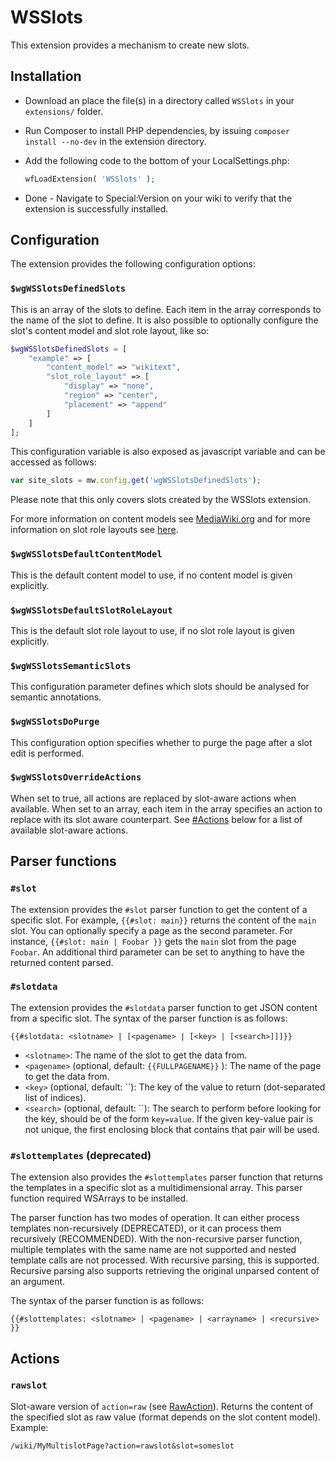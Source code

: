 # WSSlots

This extension provides a mechanism to create new slots.

## Installation

* Download an place the file(s) in a directory called `WSSlots` in your `extensions/` folder.
* Run Composer to install PHP dependencies, by issuing `composer install --no-dev` in the extension directory.
* Add the following code to the bottom of your LocalSettings.php:

    ```php
    wfLoadExtension( 'WSSlots' );
    ```

* Done - Navigate to Special:Version on your wiki to verify that the extension is successfully installed.

## Configuration

The extension provides the following configuration options:

### `$wgWSSlotsDefinedSlots`

This is an array of the slots to define. Each item in the array corresponds to the name of the slot to define. It is also possible to optionally configure the slot's content model and slot role layout, like so:

```php
$wgWSSlotsDefinedSlots = [
    "example" => [
        "content_model" => "wikitext",
        "slot_role_layout" => [
            "display" => "none",
            "region" => "center",
            "placement" => "append"
        ]
    ]
];
```

This configuration variable is also exposed as javascript variable and can be accessed as follows:
```javascript
var site_slots = mw.config.get('wgWSSlotsDefinedSlots');
```
Please note that this only covers slots created by the WSSlots extension.

For more information on content models see [MediaWiki.org](https://www.mediawiki.org/wiki/Manual:Page_content_models) and for more information on slot role layouts see [here](https://doc.wikimedia.org/mediawiki-core/master/php/classMediaWiki_1_1Revision_1_1SlotRoleHandler.html#a42a50a9312fd931793c3573808f5b8a1).

### `$wgWSSlotsDefaultContentModel`

This is the default content model to use, if no content model is given explicitly.

### `$wgWSSlotsDefaultSlotRoleLayout`

This is the default slot role layout to use, if no slot role layout is given explicitly.

### `$wgWSSlotsSemanticSlots`

This configuration parameter defines which slots should be analysed for semantic annotations.

### `$wgWSSlotsDoPurge`

This configuration option specifies whether to purge the page after a slot edit is performed.

### `$wgWSSlotsOverrideActions`

When set to true, all actions are replaced by slot-aware actions when available. When set to an array, each item in the array specifies an action to replace with its slot aware counterpart. See [#Actions](#Actions) below for a list of available slot-aware actions.

## Parser functions

### `#slot`
The extension provides the `#slot` parser function to get the content of a specific slot. For example, `{{#slot: main}}` returns the content of the `main` slot. You can optionally specify a page as the second parameter. For instance, `{{#slot: main | Foobar }}` gets the `main` slot from the page `Foobar`. An additional third parameter can be set to anything to have the returned content parsed.

### `#slotdata`
The extension provides the `#slotdata` parser function to get JSON content from a specific slot. The syntax of the parser function is as follows:

```
{{#slotdata: <slotname> | [<pagename> | [<key> | [<search>]]]}}
```

* `<slotname>`: The name of the slot to get the data from.
* `<pagename>` (optional, default: `{{FULLPAGENAME}}` ): The name of the page to get the data from.
* `<key>` (optional, default: ``): The key of the value to return (dot-separated list of indices).
* `<search>` (optional, default: ``): The search to perform before looking for the key, should be of the form `key=value`. If the given key-value pair is not unique, the first enclosing block that contains that pair will be used.

### `#slottemplates` (deprecated)
The extension also provides the `#slottemplates` parser function that returns the templates in a specific slot as a multidimensional array. This parser function required WSArrays to be installed.

The parser function has two modes of operation. It can either process templates non-recursively (DEPRECATED), or it can process them recursively (RECOMMENDED). With the non-recursive parser function, multiple templates with the same name are not supported and nested template calls are not processed. With recursive parsing, this is supported. Recursive parsing also supports retrieving the original unparsed content of an argument.

The syntax of the parser function is as follows:

```
{{#slottemplates: <slotname> | <pagename> | <arrayname> | <recursive> }}
```

## Actions ##

### `rawslot` ###
Slot-aware version of `action=raw` (see [RawAction](https://m.mediawiki.org/wiki/Manual:RawAction.php)). Returns the content of the specified slot as raw value (format depends on the slot content model). Example:

```
/wiki/MyMultislotPage?action=rawslot&slot=someslot
```
